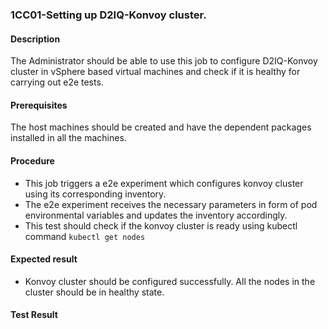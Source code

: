 ### 1CC01-Setting up D2IQ-Konvoy cluster.

#### Description

The Administrator should be able to use this job to configure D2IQ-Konvoy cluster in vSphere based virtual machines and check if it is healthy for carrying out e2e tests.

#### Prerequisites

The host machines should be created and have the dependent packages installed in all the machines.

#### Procedure

- This job triggers a e2e experiment which configures konvoy cluster using its corresponding inventory.
- The e2e experiment receives the necessary parameters in form of pod environmental variables and updates the inventory accordingly.
- This test should check if the konvoy cluster is ready using kubectl command ```kubectl get nodes```

#### Expected result

- Konvoy cluster should be configured successfully. All the nodes in the cluster should be in healthy state. 

#### Test Result

